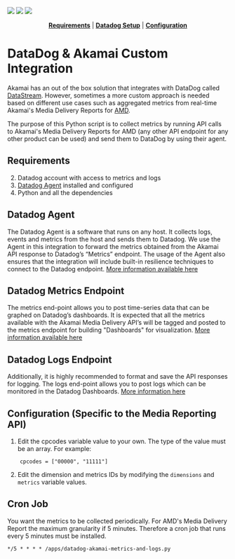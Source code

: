 ![](https://img.shields.io/badge/License-MIT-brightgreen.svg?style=plastic)
![](https://img.shields.io/badge/Akamai-media--delivery--reports/v1-blue.svg?style=plastic)
![](https://img.shields.io/badge/Datadog-agent--v7-blueviolet.svg?style=plastic&logo=datadog&logoColor=blueviolet)

<p align="center">
<b><a href="#requirements">Requirements</a></b>
|
<b><a href="#datadog-agent">Datadog Setup</a></b>
|
<b><a href="#configuration-specific-to-the-media-reporting-api">Configuration</a></b>
</p>

# DataDog & Akamai Custom Integration

Akamai has an out of the box solution that integrates with DataDog called [DataStream](https://www.akamai.com/products/datastream). However, sometimes a more custom approach is needed based on different use cases such as aggregated metrics from real-time Akamai's Media Delivery Reports for [AMD](https://www.akamai.com/products/adaptive-media-delivery).

The purpose of this Python script is to collect metrics by running API calls to Akamai's Media Delivery Reports for AMD (any other API endpoint for any other product can be used) and send them to DataDog by using their agent. 

## Requirements

2. Datadog account with access to metrics and logs
3. [Datadog Agent](https://docs.datadoghq.com/agent/) installed and configured
4. Python and all the dependencies

## Datadog Agent

The Datadog Agent is a software that runs on any host. It collects logs, events and metrics from the host and sends them to Datadog. 
We use the Agent in this integration to forward the metrics obtained from the Akamai API response to Datadog’s “Metrics” endpoint.
The usage of the Agent also ensures that the integration will include built-in resilience techniques to connect to the Datadog endpoint. [More information available here](https://docs.datadoghq.com/agent/)

## Datadog Metrics Endpoint

The metrics end-point allows you to post time-series data that can be graphed on Datadog’s dashboards.
It is expected that all the metrics available with the Akamai Media Delivery API’s will be tagged and posted to the metrics endpoint for building "Dashboards" for visualization. [More information available here](https://docs.datadoghq.com/api/latest/metrics/)

## Datadog Logs Endpoint

Additionally, it is highly recommended to format and save the API responses for logging. The logs end-point allows you to post logs which can be monitored in the Datadog Dashboards. [More information here](https://docs.datadoghq.com/logs/log_collection/?tabs=host)

## Configuration (Specific to the Media Reporting API)
1. Edit the cpcodes variable value to your own. The type of the value must be an array. For example:
```
    cpcodes = ["00000", "11111"]
```
2. Edit the dimension and metrics IDs by modifying the `dimensions` and `metrics` variable values.

## Cron Job
You want the metrics to be collected periodically. For AMD's Media Delivery Report the maximum granularity if 5 minutes. Therefore a cron job that runs every 5 minutes must be installed.
```
*/5 * * * * /apps/datadog-akamai-metrics-and-logs.py
```
